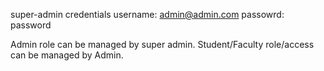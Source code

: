 super-admin credentials
username: admin@admin.com 
passowrd: password

Admin role can be managed by super admin. Student/Faculty role/access can be managed by Admin.


